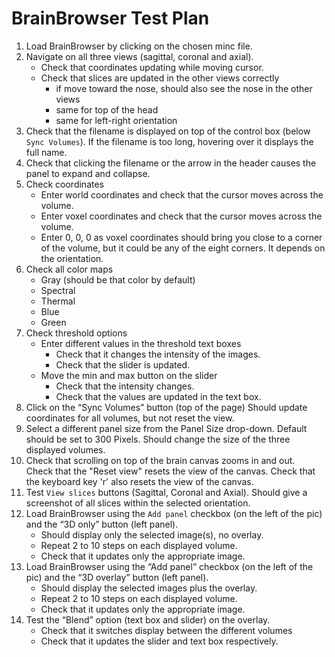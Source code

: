 # BrainBrowser Test Plan

1. Load BrainBrowser by clicking on the chosen minc file.
2. Navigate on all three views (sagittal, coronal and axial). 
    - Check that coordinates updating while moving cursor.
    - Check that slices are updated in the other views correctly
        - if move toward the nose, should also see the nose in the other views
        - same for top of the head
        - same for left-right orientation
3. Check that the filename is displayed on top of the control box (below `Sync Volumes`). If the filename is too long, hovering over it displays the full name.
4. Check that clicking the filename or the arrow in the header causes the panel to expand and collapse.
5. Check coordinates
    - Enter world coordinates and check that the cursor moves across the volume.
    - Enter voxel coordinates and check that the cursor moves across the volume.
    - Enter 0, 0, 0 as voxel coordinates should bring you close to a corner of the volume, but it could be any of the eight corners. It depends on the orientation.
6. Check all color maps
    - Gray (should be that color by default)
    - Spectral
    - Thermal
    - Blue
    - Green
7. Check threshold options
    - Enter different values in the threshold text boxes
        - Check that it changes the intensity of the images.
        - Check that the slider is updated.
    - Move the min and max button on the slider
        - Check that the intensity changes.
        - Check that the values are updated in the text box.
8. Click on the “Sync Volumes” button (top of the page)
    Should update coordinates for all volumes, but not reset the view.
9. Select a different panel size from the Panel Size drop-down. Default should be set to 300 Pixels.
    Should change the size of the three displayed volumes.
10. Check that scrolling on top of the brain canvas zooms in and out.    
    Check that the "Reset view" resets the view of the canvas. 
    Check that the keyboard key 'r' also resets the view of the canvas. 
11. Test `View slices` buttons (Sagittal, Coronal and Axial).
    Should give a screenshot of all slices within the selected orientation.    
12. Load BrainBrowser using the `Add panel` checkbox (on the left of the pic) and the “3D only” button (left panel).
    - Should display only the selected image(s), no overlay.
    - Repeat 2 to 10 steps on each displayed volume.
    - Check that it updates only the appropriate image.
13. Load BrainBrowser using the “Add panel” checkbox (on the left of the pic) and the “3D overlay” button (left panel).
    - Should display the selected images plus the overlay.
    - Repeat 2 to 10 steps on each displayed volume.
    - Check that it updates only the appropriate image.
14. Test the “Blend” option (text box and slider) on the overlay.
    - Check that it switches display between the different volumes
    - Check that it updates the slider and text box respectively.
